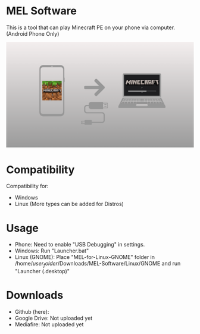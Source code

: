 # MEL Software
This is a tool that can play Minecraft PE on your phone via computer. (Android Phone Only)

![Play Minecraft on Phone via PC](https://github.com/HPinES-Tech/MEL-Software/blob/main/Play%20Mincraft%20in%20phone%20via%20PC.png?raw=true)
# Compatibility
Compatibility for:
- Windows
- Linux (More types can be added for Distros)

# Usage
- Phone: Need to enable "USB Debugging" in settings.
- Windows: Run "Launcher.bat"
- Linux (GNOME): Place "MEL-for-Linux-GNOME" folder in /home/$user_folder$/Downloads/MEL-Software/Linux/GNOME and run "Launcher (.desktop)"

# Downloads
- Github (here):
- Google Drive: Not uploaded yet
- Mediafire: Not uploaded yet
